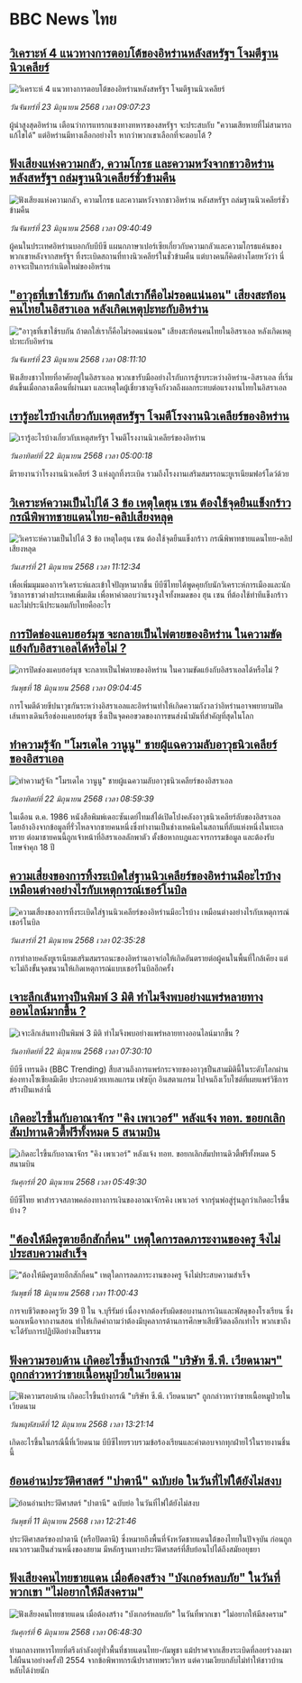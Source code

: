 # BBC News ไทย## [วิเคราะห์ 4 แนวทางการตอบโต้ของอิหร่านหลังสหรัฐฯ โจมตีฐานนิวเคลียร์](https://www.bbc.com/thai/articles/c8738veny82o?at_campaign=githubrss)![วิเคราะห์ 4 แนวทางการตอบโต้ของอิหร่านหลังสหรัฐฯ โจมตีฐานนิวเคลียร์](https://ichef.bbci.co.uk/ace/ws/240/cpsprodpb/d0d7/live/e0df2fe0-4f70-11f0-bbb0-112520537b7a.jpg)_วันจันทร์ที่ 23 มิถุนายน 2568 เวลา 09:07:23_ผู้นำสูงสุดอิหร่าน เตือนว่าการแทรกแซงทางทหารของสหรัฐฯ จะประสบกับ "ความเสียหายที่ไม่สามารถแก้ไขได้" แต่อิหร่านมีทางเลือกอย่างไร หากว่าพวกเขาเลือกที่จะตอบโต้ ?## [ฟังเสียงแห่งความกลัว, ความโกรธ และความหวังจากชาวอิหร่าน หลังสหรัฐฯ ถล่มฐานนิวเคลียร์ชั่วข้ามคืน](https://www.bbc.com/thai/articles/crrqwg10xvlo?at_campaign=githubrss)![ฟังเสียงแห่งความกลัว, ความโกรธ และความหวังจากชาวอิหร่าน หลังสหรัฐฯ ถล่มฐานนิวเคลียร์ชั่วข้ามคืน](https://ichef.bbci.co.uk/ace/ws/240/cpsprodpb/7bf5/live/5bd43be0-4f7c-11f0-a466-d54f65b60deb.jpg)_วันจันทร์ที่ 23 มิถุนายน 2568 เวลา 09:40:49_ผู้คนในประเทศอิหร่านบอกกับบีบีซี แผนกภาษาเปอร์เซียเกี่ยวกับความกลัวและความโกรธแค้นของพวกเขาหลังจากสหรัฐฯ ทิ้งระเบิดสถานที่ทางนิวเคลียร์ในชั่วข้ามคืน แต่บางคนก็คิดต่างโดยหวังว่า นี่อาจจะเป็นการกำเนิดใหม่ของอิหร่าน## ["อาวุธที่เขาใช้รบกัน ถ้าตกใส่เราก็คือไม่รอดแน่นอน" เสียงสะท้อนคนไทยในอิสราเอล หลังเกิดเหตุปะทะกับอิหร่าน](https://www.bbc.com/thai/articles/c8d6qn321epo?at_campaign=githubrss)!["อาวุธที่เขาใช้รบกัน ถ้าตกใส่เราก็คือไม่รอดแน่นอน" เสียงสะท้อนคนไทยในอิสราเอล หลังเกิดเหตุปะทะกับอิหร่าน](https://ichef.bbci.co.uk/ace/ws/240/cpsprodpb/e806/live/2b8d8cb0-5009-11f0-a466-d54f65b60deb.jpg)_วันจันทร์ที่ 23 มิถุนายน 2568 เวลา 08:11:10_ฟังเสียงชาวไทยที่อาศัยอยู่ในอิสราเอล พวกเขารับมืออย่างไรกับการสู้รบระหว่างอิหร่าน-อิสราเอล ที่เริ่มต้นขึ้นเมื่อกลางเดือนที่ผ่านมา และเหตุใดผู้เชี่ยวชาญจึงกังวลถึงผลกระทบต่อแรงงานไทยในอิสราเอล## [เรารู้อะไรบ้างเกี่ยวกับเหตุสหรัฐฯ โจมตีโรงงานนิวเคลียร์ของอิหร่าน](https://www.bbc.com/thai/articles/cy8ky3eed84o?at_campaign=githubrss)![เรารู้อะไรบ้างเกี่ยวกับเหตุสหรัฐฯ โจมตีโรงงานนิวเคลียร์ของอิหร่าน](https://ichef.bbci.co.uk/ace/ws/240/cpsprodpb/a7b7/live/6b125210-4f0c-11f0-8b4f-c51cf60152a7.jpg)_วันอาทิตย์ที่ 22 มิถุนายน 2568 เวลา 05:00:18_มีรายงานว่าโรงงานนิวเคลียร์ 3 แห่งถูกทิ้งระเบิด รวมถึงโรงงานเสริมสมรรถนะยูเรเนียมฟอร์โดว์ด้วย## [วิเคราะห์ความเป็นไปได้ 3 ข้อ เหตุใดฮุน เซน ต้องใช้จุดยืนแข็งกร้าว กรณีพิพาทชายแดนไทย-คลิปเสียงหลุด](https://www.bbc.com/thai/articles/c9qxlr4wlv4o?at_campaign=githubrss)![วิเคราะห์ความเป็นไปได้ 3 ข้อ เหตุใดฮุน เซน ต้องใช้จุดยืนแข็งกร้าว กรณีพิพาทชายแดนไทย-คลิปเสียงหลุด](https://ichef.bbci.co.uk/ace/ws/240/cpsprodpb/0242/live/e56d37d0-4e91-11f0-8c47-237c2e4015f5.jpg)_วันเสาร์ที่ 21 มิถุนายน 2568 เวลา 11:12:34_เพื่อเพิ่มมุมมองการวิเคราะห์และเข้าใจปัญหามากขึ้น บีบีซีไทยได้พูดคุยกับนักวิเคราะห์การเมืองและนักวิชาการชาวต่างประเทศเพิ่มเติม เพื่อหาคำตอบว่าแรงจูงใจทั้งหมดของ ฮุน เซน ที่ต้องใช้ท่าทีแข็งกร้าวและไม่ประนีประนอมกับไทยคืออะไร## [การปิดช่องแคบฮอร์มุซ จะกลายเป็นไพ่ตายของอิหร่าน ในความขัดแย้งกับอิสราเอลได้หรือไม่ ?](https://www.bbc.com/thai/articles/c625352037wo?at_campaign=githubrss)![การปิดช่องแคบฮอร์มุซ จะกลายเป็นไพ่ตายของอิหร่าน ในความขัดแย้งกับอิสราเอลได้หรือไม่ ?](https://ichef.bbci.co.uk/ace/ws/240/cpsprodpb/e1fc/live/3d954fc0-4aef-11f0-a466-d54f65b60deb.jpg)_วันพุธที่ 18 มิถุนายน 2568 เวลา 09:04:45_การโจมตีด้วยขีปนาวุธกันระหว่างอิสราเอลและอิหร่านทำให้เกิดความกังวลว่าอิหร่านอาจพยายามปิดเส้นทางเดินเรือช่องแคบฮอร์มุซ ซึ่งเป็นจุดคอขวดของการขนส่งน้ำมันที่สำคัญที่สุดในโลก## [ทำความรู้จัก "โมรเดไค วานูนู" ชายผู้แฉความลับอาวุธนิวเคลียร์ของอิสราเอล](https://www.bbc.com/thai/articles/cx2g4jlx74eo?at_campaign=githubrss)![ทำความรู้จัก "โมรเดไค วานูนู" ชายผู้แฉความลับอาวุธนิวเคลียร์ของอิสราเอล](https://ichef.bbci.co.uk/ace/ws/240/cpsprodpb/a6c2/live/a7dabb60-4db3-11f0-84e5-a32bf281c393.jpg)_วันอาทิตย์ที่ 22 มิถุนายน 2568 เวลา 08:59:39_ในเดือน ต.ค. 1986 หนังสือพิมพ์เดอะซันเดย์ไทมส์ได้เปิดโปงคลังอาวุธนิวเคลียร์ลับของอิสราเอล โดยอ้างอิงจากข้อมูลที่รั่วไหลจากชายคนหนึ่งซึ่งทำงานเป็นช่างเทคนิคในสถานที่ลับแห่งหนึ่งในทะเลทราย ต่อมาชายคนนี้ถูกเจ้าหน้าที่อิสราเอลลักพาตัว ตั้งข้อหากบฎและจารกรรมข้อมูล และต้องรับโทษจำคุก 18 ปี## [ความเสี่ยงของการทิ้งระเบิดใส่ฐานนิวเคลียร์ของอิหร่านมีอะไรบ้าง เหมือนต่างอย่างไรกับเหตุการณ์เชอร์โนบิล](https://www.bbc.com/thai/articles/crrq99vzgk7o?at_campaign=githubrss)![ความเสี่ยงของการทิ้งระเบิดใส่ฐานนิวเคลียร์ของอิหร่านมีอะไรบ้าง เหมือนต่างอย่างไรกับเหตุการณ์เชอร์โนบิล](https://ichef.bbci.co.uk/ace/ws/240/cpsprodpb/da02/live/eb6293d0-4cf5-11f0-b48b-8b6357a99d04.jpg)_วันเสาร์ที่ 21 มิถุนายน 2568 เวลา 02:35:28_การทำลายคลังยูเรเนียมเสริมสมรรถนะของอิหร่านอาจก่อให้เกิดอันตรายต่อผู้คนในพื้นที่ใกล้เคียง แต่จะไม่ถึงขั้นจุดชนวนให้เกิดเหตุการณ์แบบเชอร์โนบิลอีกครั้ง## [เจาะลึกเส้นทางปืนพิมพ์ 3 มิติ ทำไมจึงพบอย่างแพร่หลายทางออนไลน์มากขึ้น ?](https://www.bbc.com/thai/articles/c3vdly9zrrno?at_campaign=githubrss)![เจาะลึกเส้นทางปืนพิมพ์ 3 มิติ ทำไมจึงพบอย่างแพร่หลายทางออนไลน์มากขึ้น ?](https://ichef.bbci.co.uk/ace/ws/240/cpsprodpb/0307/live/ea26bdf0-4b80-11f0-86d5-3b52b53af158.png)_วันอาทิตย์ที่ 22 มิถุนายน 2568 เวลา 07:30:10_บีบีซี เทรนดิง (BBC Trending) สืบสวนถึงการแพร่กระจายของอาวุธปืนสามมิตินี้ในระดับโลกผ่านช่องทางโซเชียลมีเดีย ประกอบด้วยเทเลแกรม เฟซบุ๊ก อินสตาแกรม ไปจนถึงเว็บไซต์ที่เผยแพร่วิธีการสร้างปืนเหล่านี้## [เกิดอะไรขึ้นกับอาณาจักร "คิง เพาเวอร์" หลังแจ้ง ทอท. ขอยกเลิกสัมปทานดิวตี้ฟรีทั้งหมด 5 สนามบิน](https://www.bbc.com/thai/articles/crk6d8l5py5o?at_campaign=githubrss)![เกิดอะไรขึ้นกับอาณาจักร "คิง เพาเวอร์" หลังแจ้ง ทอท. ขอยกเลิกสัมปทานดิวตี้ฟรีทั้งหมด 5 สนามบิน](https://ichef.bbci.co.uk/ace/ws/240/cpsprodpb/f74c/live/5e5dbcc0-4d96-11f0-9aef-bb27ccc1a3f8.jpg)_วันศุกร์ที่ 20 มิถุนายน 2568 เวลา 05:49:30_บีบีซีไทย พาสำรวจสภาพคล่องทางการเงินของอาณาจักรคิง เพาเวอร์ จากรุ่นพ่อสู่รุ่นลูกว่าเกิดอะไรขึ้นบ้าง ?## ["ต้องให้มีครูตายอีกสักกี่คน" เหตุใดการลดภาระงานของครู จึงไม่ประสบความสำเร็จ](https://www.bbc.com/thai/articles/c07dnn5lemyo?at_campaign=githubrss)!["ต้องให้มีครูตายอีกสักกี่คน" เหตุใดการลดภาระงานของครู จึงไม่ประสบความสำเร็จ](https://ichef.bbci.co.uk/ace/ws/240/cpsprodpb/ce69/live/2f0f99c0-4c33-11f0-86d5-3b52b53af158.jpg)_วันพุธที่ 18 มิถุนายน 2568 เวลา 11:00:43_การจบชีวิตของครูวัย 39 ปี ใน จ.บุรีรัมย์ เนื่องจากต้องรับผิดชอบงานการเงินและพัสดุของโรงเรียน ซึ่งนอกเหนือจากงานสอน ทำให้เกิดคำถามว่าต้องมีบุคลากรด้านการศึกษาเสียชีวิตลงอีกเท่าไร พวกเขาถึงจะได้รับการปฏิบัติอย่างเป็นธรรม## [ฟังความรอบด้าน เกิดอะไรขึ้นบ้างกรณี "บริษัท ซี.พี. เวียดนามฯ" ถูกกล่าวหาว่าขายเนื้อหมูป่วยในเวียดนาม](https://www.bbc.com/thai/articles/cewdejr22w0o?at_campaign=githubrss)![ฟังความรอบด้าน เกิดอะไรขึ้นบ้างกรณี "บริษัท ซี.พี. เวียดนามฯ" ถูกกล่าวหาว่าขายเนื้อหมูป่วยในเวียดนาม](https://ichef.bbci.co.uk/ace/ws/240/cpsprodpb/41d2/live/03bfbfa0-4771-11f0-84b6-6bf0f66205f1.jpg)_วันพฤหัสบดีที่ 12 มิถุนายน 2568 เวลา 13:21:14_เกิดอะไรขึ้นในกรณีนี้ที่เวียดนาม บีบีซีไทยรวบรวมข้อร้องเรียนและคำตอบจากทุกฝ่ายไว้ในรายงานชิ้นนี้## [ย้อนอ่านประวัติศาสตร์ "ปาตานี" ฉบับย่อ ในวันที่ไฟใต้ยังไม่สงบ](https://www.bbc.com/thai/articles/c1e65xx6lzqo?at_campaign=githubrss)![ย้อนอ่านประวัติศาสตร์ "ปาตานี" ฉบับย่อ ในวันที่ไฟใต้ยังไม่สงบ](https://ichef.bbci.co.uk/ace/ws/240/cpsprodpb/358a/live/060b31f0-468f-11f0-bbaa-4bc03e0665b7.jpg)_วันพุธที่ 11 มิถุนายน 2568 เวลา 12:21:46_ประวัติศาสตร์ของปาตานี (หรือปัตตานี) ซึ่งหมายถึงพื้นที่จังหวัดชายแดนใต้ของไทยในปัจจุบัน ก่อนถูกผนวกรวมเป็นส่วนหนึ่งของสยาม มีหลักฐานทางประวัติศาสตร์ที่สืบย้อนไปได้ถึงสมัยอยุธยา## [ฟังเสียงคนไทยชายแดน เมื่อต้องสร้าง "บังเกอร์หลบภัย" ในวันที่พวกเขา "ไม่อยากให้มีสงคราม"](https://www.bbc.com/thai/articles/cgkdpky473po?at_campaign=githubrss)![ฟังเสียงคนไทยชายแดน เมื่อต้องสร้าง "บังเกอร์หลบภัย" ในวันที่พวกเขา "ไม่อยากให้มีสงคราม"](https://ichef.bbci.co.uk/ace/ws/240/cpsprodpb/dcfd/live/be6f7060-4295-11f0-bace-e1270fc31f5e.jpg)_วันศุกร์ที่ 6 มิถุนายน 2568 เวลา 06:48:30_ท่ามกลางทหารไทยที่ตรึงกำลังอยู่ทั่วพื้นที่ชายแดนไทย-กัมพูชา แม้ปราศจากเสียงระเบิดที่ลอยร่วงลงมาใส่ผืนนาอย่างครั้งปี 2554 จากข้อพิพาทกรณีปราสาทพระวิหาร แต่ความเงียบกลับไม่ทำให้ชาวบ้านหลับได้ง่ายนัก